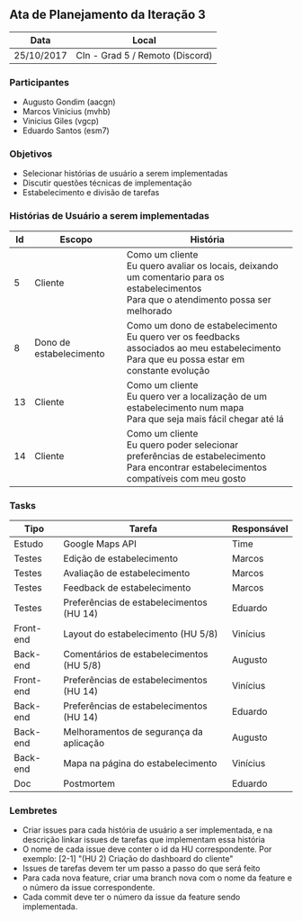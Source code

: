 ## Ata de Planejamento da Iteração 3

Data         | Local
------------ | -------------
25/10/2017   | CIn - Grad 5 / Remoto (Discord)


### Participantes
* Augusto Gondim (aacgn)
* Marcos Vinicius (mvhb)
* Vinicius Giles (vgcp)
* Eduardo Santos (esm7)

### Objetivos
* Selecionar histórias de usuário a serem implementadas
* Discutir questões técnicas de implementação
* Estabelecimento e divisão de tarefas

### Histórias de Usuário a serem implementadas
Id | Escopo | História
------- | ------- | -------
5 | Cliente | Como um cliente<br/>Eu quero avaliar os locais, deixando um comentario para os estabelecimentos<br/>Para que o atendimento possa ser melhorado
8 | Dono de estabelecimento | Como um dono de estabelecimento<br/>Eu quero ver os feedbacks associados ao meu estabelecimento<br/>Para que eu possa estar em constante evolução
13 | Cliente | Como um cliente<br/>Eu quero ver a localização de um estabelecimento num mapa<br/>Para que seja mais fácil chegar até lá
14 | Cliente | Como um cliente<br/>Eu quero poder selecionar preferências de estabelecimento<br/>Para encontrar estabelecimentos compatíveis com meu gosto

### Tasks
Tipo    | Tarefa         | Responsável   
------------ | ------------ | ------------- 
Estudo | Google Maps API | Time
Testes | Edição de estabelecimento | Marcos
Testes | Avaliação de estabelecimento | Marcos
Testes | Feedback de estabelecimento | Marcos
Testes | Preferências de estabelecimentos (HU 14) | Eduardo  
Front-end | Layout do estabelecimento (HU 5/8) | Vinícius
Back-end | Comentários de estabelecimentos (HU 5/8) | Augusto
Front-end | Preferências de estabelecimentos (HU 14) | Vinícius
Back-end | Preferências de estabelecimentos (HU 14) | Eduardo
Back-end | Melhoramentos de segurança da aplicação | Augusto
Back-end | Mapa na página do estabelecimento | Vinícius
Doc | Postmortem | Eduardo


### Lembretes
* Criar issues para cada história de usuário a ser implementada, e na descrição linkar issues de tarefas que implementam essa história
* O nome de cada issue deve conter o id da HU correspondente. Por exemplo: [2-1] "(HU 2) Criação do dashboard do cliente"
* Issues de tarefas devem ter um passo a passo do que será feito
* Para cada nova feature, criar uma branch nova com o nome da feature e o número da issue correspondente.
* Cada commit deve ter o número da issue da feature sendo implementada.
